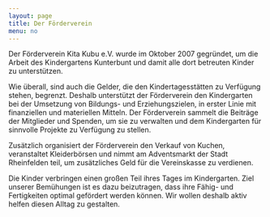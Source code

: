 ```yaml
---
layout: page
title: Der Förderverein
menu: no
---
```

Der Förderverein Kita Kubu e.V. wurde im Oktober 2007 gegründet, um die Arbeit des Kindergartens Kunterbunt
und damit alle dort betreuten Kinder zu unterstützen.

Wie überall, sind auch die Gelder, die den Kindertagesstätten zu Verfügung stehen, begrenzt. 
Deshalb unterstützt der Förderverein den Kindergarten bei der Umsetzung von Bildungs- und Erziehungszielen,
in erster Linie mit finanziellen und materiellen Mitteln.
Der Förderverein sammelt die Beiträge der Mitglieder und Spenden, um sie zu verwalten und dem Kindergarten
für sinnvolle Projekte zu Verfügung zu stellen.

Zusätzlich organisiert der Förderverein den Verkauf von Kuchen, veranstaltet Kleiderbörsen und nimmt am Adventsmarkt
der Stadt Rheinfelden teil, um zusätzliches Geld für die Vereinskasse zu verdienen.

Die Kinder verbringen einen großen Teil ihres Tages im Kindergarten. Ziel unserer Bemühungen ist es dazu beizutragen, dass ihre Fähig- und Fertigkeiten optimal gefördert werden können. Wir wollen deshalb aktiv helfen diesen Alltag zu gestalten.
